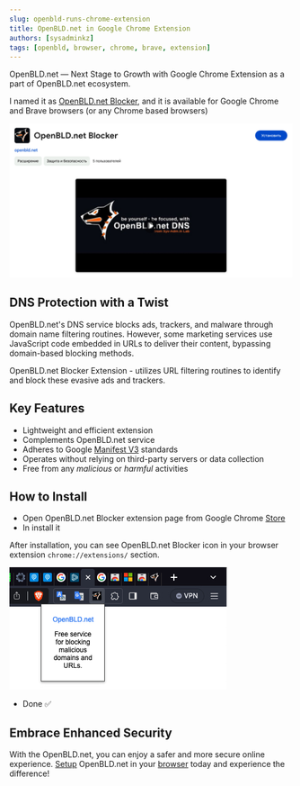 ```yaml
---
slug: openbld-runs-chrome-extension
title: OpenBLD.net in Google Chrome Extension
authors: [sysadminkz]
tags: [openbld, browser, chrome, brave, extension]
---
```


OpenBLD.net — Next Stage to Growth with Google Chrome Extension as a part of OpenBLD.net ecosystem.

I named it as [OpenBLD.net Blocker](https://chromewebstore.google.com/detail/openbldnet-blocker/jjpjcmckhkcefefgbgghomdhcbfmklea), and it is available for Google Chrome and Brave browsers (or any Chrome based browsers)

![OpenBLD.net Blocker](./images/openbldnet-blocker-chrome-extension.jpg)

## DNS Protection with a Twist

OpenBLD.net's DNS service blocks ads, trackers, and malware through domain name filtering routines. 
However, some marketing services use JavaScript code embedded in URLs to deliver their content, 
bypassing domain-based blocking methods.

OpenBLD.net Blocker Extension - utilizes URL filtering routines to identify and block these evasive ads and trackers.

## Key Features

* Lightweight and efficient extension
* Complements OpenBLD.net service
* Adheres to Google [Manifest V3](https://developer.chrome.com/docs/extensions/mv3/intro/) standards
* Operates without relying on third-party servers or data collection
* Free from any _malicious_ or _harmful_ activities

## How to Install

* Open OpenBLD.net Blocker extension page from Google Chrome [Store](https://chrome.google.com/webstore/detail/openbldnet-blocker/jjpjcmckhkcefefgbgghomdhcbfmklea)
* In install it

After installation, you can see OpenBLD.net Blocker icon in your browser extension `chrome://extensions/` section.

![OpenBLD.net Blocker](./images/openbldnet-blocker-chrome-extension-icon.jpg)
* Done ✅

## Embrace Enhanced Security

With the OpenBLD.net, you can enjoy a safer and more secure online experience. 
[Setup](/docs/category/get-started/) OpenBLD.net in your [browser](/docs/category/setup-browsers/) today and experience the difference!


